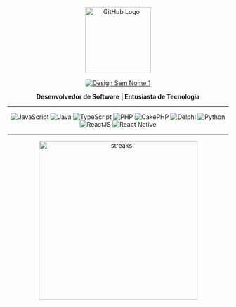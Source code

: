 <p align="center">
    <img src="https://github.com/raghavk16/raghavk16/blob/master/octo.gif" alt="GitHub Logo" width="150" height="150" />
</p>

<p align="center">
    <a href="https://postimg.cc/WdW3BYwm">
        <img src="https://i.postimg.cc/s2yhZtBL/Design-sem-nome-1-removebg-preview.png" alt="Design Sem Nome 1" />
    </a>
</p>

<p align="center">
    <strong>Desenvolvedor de Software | Entusiasta de Tecnologia</strong>
</p>

<hr>

<p align="center">
    <img src="https://img.shields.io/badge/JavaScript-F7DF1E?style=flat&logo=javascript&logoColor=black" alt="JavaScript" />
    <img src="https://img.shields.io/badge/Java-007396?style=flat&logo=java&logoColor=white" alt="Java" />
    <img src="https://img.shields.io/badge/TypeScript-007ACC?style=flat&logo=typescript&logoColor=white" alt="TypeScript" />
    <img src="https://img.shields.io/badge/PHP-777BB4?style=flat&logo=php&logoColor=white" alt="PHP" />
    <img src="https://img.shields.io/badge/CakePHP-CC6D3E?style=flat&logo=cakephp&logoColor=white" alt="CakePHP" />
    <img src="https://img.shields.io/badge/Delphi-EE1F2D?style=flat&logo=delphi&logoColor=white" alt="Delphi" />
    <img src="https://img.shields.io/badge/Python-3776AB?style=flat&logo=python&logoColor=white" alt="Python" />
    <img src="https://img.shields.io/badge/ReactJS-61DAFB?style=flat&logo=react&logoColor=black" alt="ReactJS" />
    <img src="https://img.shields.io/badge/ReactNative-61DAFB?style=flat&logo=react&logoColor=black" alt="React Native" />
</p>

<hr>

<p align="center">
  <img width="361" alt="streaks" src="https://github-readme-streak-stats.herokuapp.com/?user=Rabellog&hide_border=true&theme=dark" /><br />
</p>
